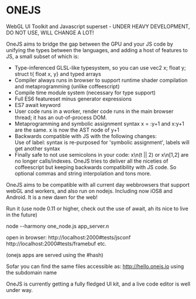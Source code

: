 ONEJS
=====

WebGL UI Toolkit and Javascript superset - UNDER HEAVY DEVELOPMENT, DO NOT USE, WILL CHANGE A LOT!

OneJS aims to bridge the gap between the GPU and your JS code by unifying the types between the languages, and adding a host of features to JS, a small subset of which is:

- Type-inferenced GLSL-like typesystem, so you can use vec2 x; float y; struct t{ float x, y} and typed arrays
- Compiler always runs in browser to support runtime shader compilation and metaprogramming (unlike coffeescript)
- Compile time module system (necessary for type support)
- Full ES6 featureset minus generator expressions
- ES7 await keyword
- User code runs in a worker, render code runs in the main browser thread; it has an out-of-process DOM. 
- Metaprogramming and symbolic assignment syntax x = :y+1 and x:y+1 are the same. x is now the AST node of y+1
- Backwards compatible with JS with the following changes:  
  Use of label: syntax is re-purposed for 'symbolic assignment', labels will get another syntax
- Finally safe to not use semicolons in your code: x\n(t || 2) or x\n[1,2] are no longer calls/indexes. OneJS tries to deliver all the niceties of coffeescript but keeping backwards compatibility with JS code. So optional commas and string interpolation and tons more.

OneJS aims to be compatible with all current day webbrowsers that support webGL and workers, and also run on nodejs.
Including now iOS8 and Android. It is a new dawn for the web!

Run it (use node 0.11 or higher, check out the use of await, ah its nice to live in the future)

node --harmony one_node.js app_server.n

open in browser:
http://localhost:2000#tests/jsconf
http://localhost:2000#tests/framebuf
etc.

(onejs apps are served using the #hash)

Sofar you can find the same files accessible as: http://hello.onejs.io using the subdomain name

OneJS is currently getting a fully fledged UI kit, and a live code editor is well under way.
